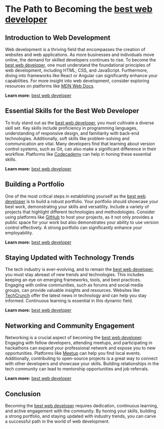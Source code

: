 # The Path to Becoming the <a href="gstechhub.com.ng" target="_blank" rel="noopener noreferrer">best web developer</a>

## Introduction to Web Development

Web development is a thriving field that encompasses the creation of websites and web applications. As more businesses and individuals move online, the demand for skilled developers continues to rise. To become the <a href="gstechhub.com.ng" target="_blank" rel="noopener noreferrer">best web developer</a>, one must understand the foundational principles of web development, including HTML, CSS, and JavaScript. Furthermore, diving into frameworks like React or Angular can significantly enhance your capabilities. For more insight into web development, consider exploring resources on platforms like [MDN Web Docs](https://developer.mozilla.org/).

**Learn more:** [best web developer](gstechhub.com.ng)

## Essential Skills for the Best Web Developer

To truly stand out as the <a href="gstechhub.com.ng" target="_blank" rel="noopener noreferrer">best web developer</a>, you must cultivate a diverse skill set. Key skills include proficiency in programming languages, understanding of responsive design, and familiarity with back-end technologies. Additionally, soft skills like problem-solving and communication are vital. Many developers find that learning about version control systems, such as Git, can also make a significant difference in their workflow. Platforms like [Codecademy](https://www.codecademy.com/) can help in honing these essential skills.

**Learn more:** [best web developer](gstechhub.com.ng)

## Building a Portfolio

One of the most critical steps in establishing yourself as the <a href="gstechhub.com.ng" target="_blank" rel="noopener noreferrer">best web developer</a> is to build a robust portfolio. Your portfolio should showcase your best work, demonstrating your skills and versatility. Include a variety of projects that highlight different technologies and methodologies. Consider using platforms like [GitHub](https://github.com/) to host your projects, as it not only provides a public space for your work but also demonstrates your ability to use version control effectively. A strong portfolio can significantly enhance your employability.

**Learn more:** [best web developer](gstechhub.com.ng)

## Staying Updated with Technology Trends

The tech industry is ever-evolving, and to remain the <a href="gstechhub.com.ng" target="_blank" rel="noopener noreferrer">best web developer</a>, you must stay abreast of new trends and technologies. This includes keeping an eye on emerging frameworks, tools, and best practices. Engaging with online communities, such as forums and social media groups, can provide valuable insights and resources. Websites like [TechCrunch](https://techcrunch.com/) offer the latest news in technology and can help you stay informed. Continuous learning is essential in this dynamic field.

**Learn more:** [best web developer](gstechhub.com.ng)

## Networking and Community Engagement

Networking is a crucial aspect of becoming the <a href="gstechhub.com.ng" target="_blank" rel="noopener noreferrer">best web developer</a>. Engaging with fellow developers, attending meetups, and participating in hackathons can expand your professional network and expose you to new opportunities. Platforms like [Meetup](https://www.meetup.com/) can help you find local events. Additionally, contributing to open-source projects is a great way to connect with other developers and showcase your skills. Building relationships in the tech community can lead to mentorship opportunities and job referrals.

**Learn more:** [best web developer](gstechhub.com.ng)

## Conclusion

Becoming the <a href="gstechhub.com.ng" target="_blank" rel="noopener noreferrer">best web developer</a> requires dedication, continuous learning, and active engagement with the community. By honing your skills, building a strong portfolio, and staying updated with industry trends, you can carve a successful path in the world of web development.
